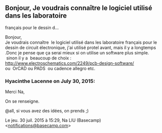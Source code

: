 ## Bonjour, Je voudrais connaître le logiciel utilisé dans les laboratoire
français pour le dessin d...



Bonjour,  
Je voudrais connaître  le logiciel utilisé dans les laboratoire français pour
le dessin de circuit électronique, j'ai utilisé protel avant, mais il y a
longtemps .Donc je pense que ça serai mieux si on utilise un software plus
simple.  sinon il y a  beaucoup de choix :  
<http://www.electroschematics.com/2249/pcb-design-software/>  
ou  OrCAD ou PADS  ou cadence allegro etc.



### **Hyacinthe Lacenne** on July 30, 2015:



Merci Na,  
  
On se renseigne.  
  
@all, si vous avez des idées, on prends ;)  
  
Le jeu. 30 juil. 2015 à 15:29, Na LIU (Basecamp)
&lt;[notifications@basecamp.com](mailto:notifications@basecamp.com)&gt;



